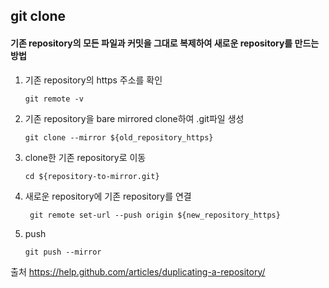 ## git clone



#### 기존 repository의 모든 파일과 커밋을 그대로 복제하여 새로운 repository를 만드는 방법

1. 기존 repository의 https 주소를 확인

   ```git remote -v```

2. 기존 repository을 bare mirrored clone하여 .git파일 생성

   ```git clone --mirror ${old_repository_https}```

3. clone한 기존 repository로 이동

   ``` cd ${repository-to-mirror.git} ```

4. 새로운 repository에 기존 repository를 연결

   ``` git remote set-url --push origin ${new_repository_https}```

5. push

   ``` git push --mirror ```

출처 https://help.github.com/articles/duplicating-a-repository/
